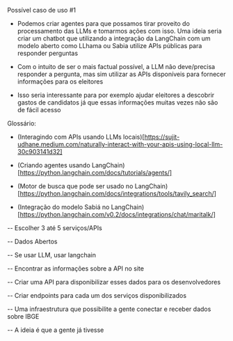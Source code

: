 Possível caso de uso #1

- Podemos criar agentes para que possamos tirar proveito do processamento das LLMs e tomarmos ações com isso. Uma ideia seria criar um chatbot que utilizando a integração da LangChain com um modelo aberto como LLhama ou Sabia utilize APIs públicas para responder perguntas

- Com o intuito de ser o mais factual possível, a LLM não deve/precisa responder a pergunta, mas sim utilizar as APIs disponíveis para fornecer informações para os eleitores

- Isso seria interessante para por exemplo ajudar eleitores a descobrir gastos de candidatos já que essas informações muitas vezes não são de fácil acesso

Glossário:

- (Interagindo com APIs usando LLMs locais)[https://sujit-udhane.medium.com/naturally-interact-with-your-apis-using-local-llm-30c903141d32]

- (Criando agentes usando LangChain)
  [https://python.langchain.com/docs/tutorials/agents/]

- (Motor de busca que pode ser usado no LangChain)
  [https://python.langchain.com/docs/integrations/tools/tavily_search/]

- (Integração do modelo Sabiá no LangChain)[https://python.langchain.com/v0.2/docs/integrations/chat/maritalk/]

-- Escolher 3 até 5 serviços/APIs

-- Dados Abertos

-- Se usar LLM, usar langchain

-- Encontrar as informações sobre a API no site

-- Criar uma API para disponibilizar esses dados para os desenvolvedores

-- Criar endpoints para cada um dos serviços disponibilizados

-- Uma infraestrutura que possibilite a gente conectar e receber dados sobre IBGE

-- A ideia é que a gente já tivesse
